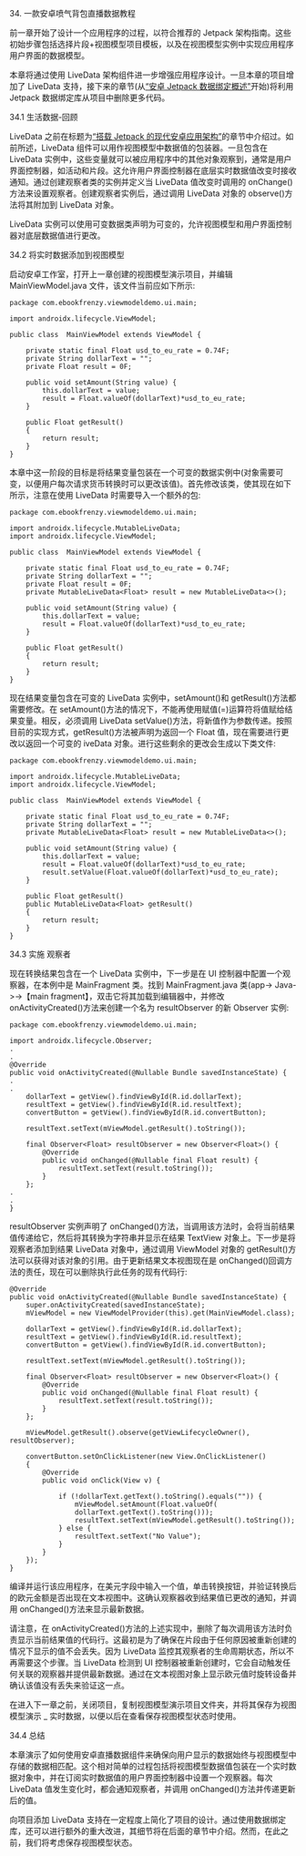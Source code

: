 34\. 一款安卓喷气背包直播数据教程

前一章开始了设计一个应用程序的过程，以符合推荐的 Jetpack 架构指南。这些初始步骤包括选择片段+视图模型项目模板，以及在视图模型实例中实现应用程序用户界面的数据模型。

本章将通过使用 LiveData 架构组件进一步增强应用程序设计。一旦本章的项目增加了 LiveData 支持，接下来的章节(从[“安卓 Jetpack 数据绑定概述”](35.html#_idTextAnchor737)开始)将利用 Jetpack 数据绑定库从项目中删除更多代码。

34.1 生活数据-回顾

LiveData 之前在标题为[“搭载 Jetpack 的现代安卓应用架构”](32.html#_idTextAnchor696)的章节中介绍过。如前所述，LiveData 组件可以用作视图模型中数据值的包装器。一旦包含在 LiveData 实例中，这些变量就可以被应用程序中的其他对象观察到，通常是用户界面控制器，如活动和片段。这允许用户界面控制器在底层实时数据值改变时接收通知。通过创建观察者类的实例并定义当 LiveData 值改变时调用的 onChange()方法来设置观察者。创建观察者实例后，通过调用 LiveData 对象的 observe()方法将其附加到 LiveData 对象。

LiveData 实例可以使用可变数据类声明为可变的，允许视图模型和用户界面控制器对底层数据值进行更改。

34.2 将实时数据添加到视图模型

启动安卓工作室，打开上一章创建的视图模型演示项目，并编辑 MainViewModel.java 文件，该文件当前应如下所示:

```
package com.ebookfrenzy.viewmodeldemo.ui.main;

import androidx.lifecycle.ViewModel;

public class  MainViewModel extends ViewModel {

    private static final Float usd_to_eu_rate = 0.74F;
    private String dollarText = "";
    private Float result = 0F;

    public void setAmount(String value) {
        this.dollarText = value;
        result = Float.valueOf(dollarText)*usd_to_eu_rate;
    }

    public Float getResult()
    {
        return result;
    }
}
```

本章中这一阶段的目标是将结果变量包装在一个可变的数据实例中(对象需要可变，以便用户每次请求货币转换时可以更改该值)。首先修改该类，使其现在如下所示，注意在使用 LiveData 时需要导入一个额外的包:

```
package com.ebookfrenzy.viewmodeldemo.ui.main;

import androidx.lifecycle.MutableLiveData;
import androidx.lifecycle.ViewModel;

public class  MainViewModel extends ViewModel {

    private static final Float usd_to_eu_rate = 0.74F;
    private String dollarText = "";
    private Float result = 0F;
    private MutableLiveData<Float> result = new MutableLiveData<>();

    public void setAmount(String value) {
        this.dollarText = value;
        result = Float.valueOf(dollarText)*usd_to_eu_rate;
    }

    public Float getResult()
    {
        return result;
    }
}
```

现在结果变量包含在可变的 LiveData 实例中，setAmount()和 getResult()方法都需要修改。在 setAmount()方法的情况下，不能再使用赋值(=)运算符将值赋给结果变量。相反，必须调用 LiveData setValue()方法，将新值作为参数传递。按照目前的实现方式，getResult()方法被声明为返回一个 Float 值，现在需要进行更改以返回一个可变的 iveData 对象。进行这些剩余的更改会生成以下类文件:

```
package com.ebookfrenzy.viewmodeldemo.ui.main;

import androidx.lifecycle.MutableLiveData;
import androidx.lifecycle.ViewModel;

public class  MainViewModel extends ViewModel {

    private static final Float usd_to_eu_rate = 0.74F;
    private String dollarText = "";
    private MutableLiveData<Float> result = new MutableLiveData<>();

    public void setAmount(String value) {
        this.dollarText = value;
        result = Float.valueOf(dollarText)*usd_to_eu_rate;
        result.setValue(Float.valueOf(dollarText)*usd_to_eu_rate);
    }

    public Float getResult()
    public MutableLiveData<Float> getResult()
    {
        return result;
    }
}
```

34.3 实施 观察者

现在转换结果包含在一个 LiveData 实例中，下一步是在 UI 控制器中配置一个观察器，在本例中是 MainFragment 类。找到 MainFragment.java 类(app-> Java-><package name="">->【main fragment】，双击它将其加载到编辑器中，并修改 onActivityCreated()方法来创建一个名为 resultObserver 的新 Observer 实例:</package>

```
package com.ebookfrenzy.viewmodeldemo.ui.main;

import androidx.lifecycle.Observer;
.
.
@Override
public void onActivityCreated(@Nullable Bundle savedInstanceState) {
.
.
    dollarText = getView().findViewById(R.id.dollarText);
    resultText = getView().findViewById(R.id.resultText);
    convertButton = getView().findViewById(R.id.convertButton);

    resultText.setText(mViewModel.getResult().toString());

    final Observer<Float> resultObserver = new Observer<Float>() {
        @Override
        public void onChanged(@Nullable final Float result) {
            resultText.setText(result.toString());
        }
    };
.
.
}
```

resultObserver 实例声明了 onChanged()方法，当调用该方法时，会将当前结果值传递给它，然后将其转换为字符串并显示在结果 TextView 对象上。下一步是将观察者添加到结果 LiveData 对象中，通过调用 ViewModel 对象的 getResult()方法可以获得对该对象的引用。由于更新结果文本视图现在是 onChanged()回调方法的责任，现在可以删除执行此任务的现有代码行:

```
@Override
public void onActivityCreated(@Nullable Bundle savedInstanceState) {
    super.onActivityCreated(savedInstanceState);
    mViewModel = new ViewModelProvider(this).get(MainViewModel.class);

    dollarText = getView().findViewById(R.id.dollarText);
    resultText = getView().findViewById(R.id.resultText);
    convertButton = getView().findViewById(R.id.convertButton);

    resultText.setText(mViewModel.getResult().toString());

    final Observer<Float> resultObserver = new Observer<Float>() {
        @Override
        public void onChanged(@Nullable final Float result) {
            resultText.setText(result.toString());
        }
    };

    mViewModel.getResult().observe(getViewLifecycleOwner(), resultObserver);

    convertButton.setOnClickListener(new View.OnClickListener()
    {
        @Override
        public void onClick(View v) {

            if (!dollarText.getText().toString().equals("")) {
                mViewModel.setAmount(Float.valueOf(
				dollarText.getText().toString()));
                resultText.setText(mViewModel.getResult().toString());
            } else {
                resultText.setText("No Value");
            }
        }
    });
}
```

编译并运行该应用程序，在美元字段中输入一个值，单击转换按钮，并验证转换后的欧元金额是否出现在文本视图中。这确认观察器收到结果值已更改的通知，并调用 onChanged()方法来显示最新数据。

请注意，在 onActivityCreated()方法的上述实现中，删除了每次调用该方法时负责显示当前结果值的代码行。这最初是为了确保在片段由于任何原因被重新创建的情况下显示的值不会丢失。因为 LiveData 监控其观察者的生命周期状态，所以不再需要这个步骤。当 LiveData 检测到 UI 控制器被重新创建时，它会自动触发任何关联的观察器并提供最新数据。通过在文本视图对象上显示欧元值时旋转设备并确认该值没有丢失来验证这一点。

在进入下一章之前，关闭项目，复制视图模型演示项目文件夹，并将其保存为视图模型演示 _ 实时数据，以便以后在查看保存视图模型状态时使用。

34.4 总结

本章演示了如何使用安卓直播数据组件来确保向用户显示的数据始终与视图模型中存储的数据相匹配。这个相对简单的过程包括将视图模型数据值包装在一个实时数据对象中，并在订阅实时数据值的用户界面控制器中设置一个观察器。每次 LiveData 值发生变化时，都会通知观察者，并调用 onChanged()方法并传递更新后的值。

向项目添加 LiveData 支持在一定程度上简化了项目的设计。通过使用数据绑定库，还可以进行额外的重大改进，其细节将在后面的章节中介绍。然而，在此之前，我们将考虑保存视图模型状态。